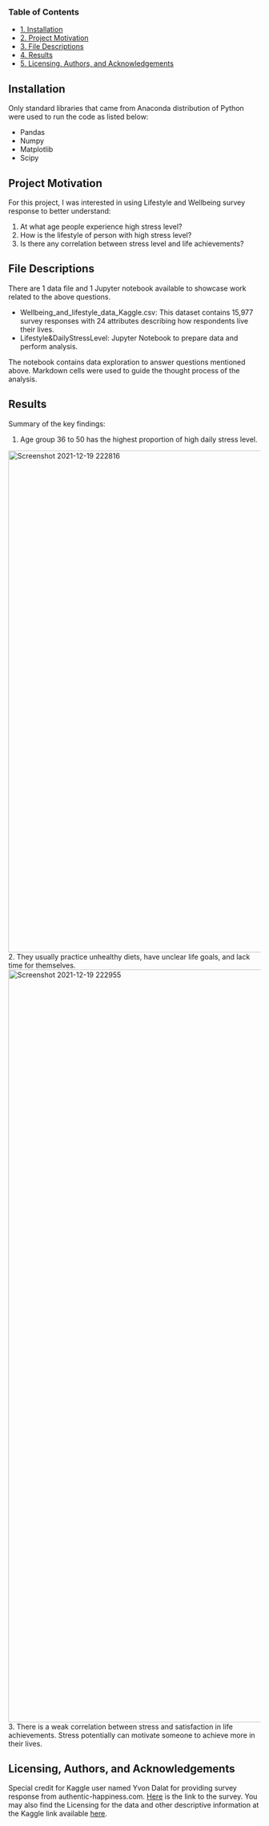 ### Table of Contents
- [1. Installation](#installation)
- [2. Project Motivation](#project-motivation)
- [3. File Descriptions](#file-descriptions)
- [4. Results](#results)
- [5. Licensing, Authors, and Acknowledgements](#licensing)

## Installation
Only standard libraries that came from Anaconda distribution of Python were used to run the code as listed below:
* Pandas
* Numpy
* Matplotlib
* Scipy

## Project Motivation
For this project, I was interested in using Lifestyle and Wellbeing survey response to better understand:
1. At what age people experience high stress level?
2. How is the lifestyle of person with high stress level?
3. Is there any correlation between stress level and life achievements?

## File Descriptions
There are 1 data file and 1 Jupyter notebook available to showcase work related to the above questions.
* Wellbeing_and_lifestyle_data_Kaggle.csv: This dataset contains 15,977 survey responses with 24 attributes describing how respondents live their lives.
* Lifestyle&DailyStressLevel: Jupyter Notebook to prepare data and perform analysis.

The notebook contains data exploration to answer questions mentioned above. Markdown cells were used to guide the thought process of the analysis.

## Results
Summary of the key findings:
1. Age group 36 to 50 has the highest proportion of high daily stress level.
<img width="1000" alt="Screenshot 2021-12-19 222816" src="https://user-images.githubusercontent.com/74721418/146790203-116daccd-c3d0-4d91-a501-7fca110435a3.png">
2. They usually practice unhealthy diets, have unclear life goals, and lack time for themselves.
<img width="1500" alt="Screenshot 2021-12-19 222955" src="https://user-images.githubusercontent.com/74721418/146790511-6194a442-af40-4060-af41-a06dc6f3ad8a.png">
3. There is a weak correlation between stress and satisfaction in life achievements. Stress potentially can motivate someone to achieve more in their lives.

## Licensing, Authors, and Acknowledgements
Special credit for Kaggle user named Yvon Dalat for providing survey response from authentic-happiness.com. [Here](http://www.authentic-happiness.com/your-life-satisfaction-score) is the link to the survey. You may also find the Licensing for the data and other descriptive information at the Kaggle link available [here](https://www.kaggle.com/ydalat/lifestyle-and-wellbeing-data).
